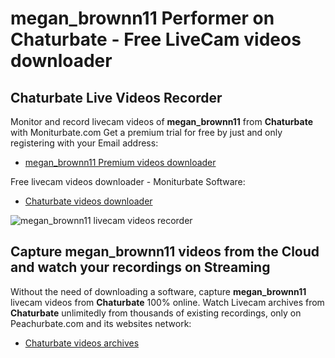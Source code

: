 # megan_brownn11 Performer on Chaturbate - Free LiveCam videos downloader

## Chaturbate Live Videos Recorder

Monitor and record livecam videos of **megan_brownn11** from **Chaturbate** with Moniturbate.com
Get a premium trial for free by just and only registering with your Email address:
* [megan_brownn11 Premium videos downloader](https://moniturbate.com/request-demo-licence-key.html)

Free livecam videos downloader - Moniturbate Software:
* [Chaturbate videos downloader](https://moniturbate.com/moniturbate-download-software.html)

![megan_brownn11 livecam videos recorder](https://peachurnet.com/templates/moniturbate-software.png)


## Capture megan_brownn11 videos from the Cloud and watch your recordings on Streaming

Without the need of downloading a software, capture **megan_brownn11** livecam videos from **Chaturbate** 100% online.
Watch Livecam archives from **Chaturbate** unlimitedly from thousands of existing recordings, only on Peachurbate.com and its websites network:
* [Chaturbate videos archives](https://peachurnet.com/)